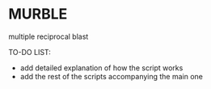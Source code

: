 # MURBLE
multiple reciprocal blast

TO-DO LIST:

- add detailed explanation of how the script works
- add the rest of the scripts accompanying the main one

